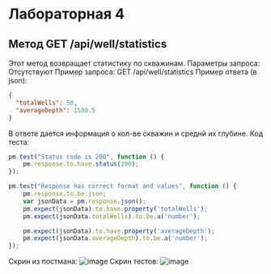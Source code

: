 # Лабораторная 4

## Метод GET /api/well/statistics
Этот метод возвращает статистику по скважинам.
Параметры запроса: Отсутствуют
Пример запроса: GET /api/well/statistics
Пример ответа (в json):
```json
{
  "totalWells": 50,
  "averageDepth": 1500.5
}
```
В ответе дается информация о кол-ве скважин и среднй их глубине.
Код теста:
```javascript
pm.test("Status code is 200", function () {
    pm.response.to.have.status(200);
});

pm.test("Response has correct format and values", function () {
    pm.response.to.be.json;
    var jsonData = pm.response.json();
    pm.expect(jsonData).to.have.property('totalWells');
    pm.expect(jsonData.totalWells).to.be.a('number');

    pm.expect(jsonData).to.have.property('averageDepth');
    pm.expect(jsonData.averageDepth).to.be.a('number');
});
```
Скрин из постмана:
![image](https://github.com/Olezha228/PAPS.LABA_1/assets/87082100/5a0159a2-fadf-44dd-b624-bee01b36916d)
Скрин тестов:
![image](https://github.com/Olezha228/PAPS.LABA_1/assets/87082100/dc1229bd-c15f-4be6-b276-a76823f18cb8)

